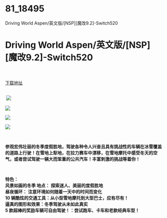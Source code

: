 # 81_18495
Driving World Aspen/英文版/[NSP][魔改9.2]-Switch520
# Driving World Aspen/英文版/[NSP][魔改9.2]-Switch520
 <br/></br>
[下载地址](https://www.switch520.cc/article/18495 "下载地址")
<br/></br>

<p><strong>&nbsp;<img src="https://www.switch520.cc/muke_img/upload_art_editor_20210609-1_9dfa47630599671050e041e398795475.jpg"> </strong></p>
<p><strong><img src="https://www.switch520.cc/muke_img/upload_art_editor_20210609-1_d4a48ed2cb510617306dc6db17a02a61.jpg"></strong></p>
<p><strong><img src="https://www.switch520.cc/muke_img/upload_art_editor_20210609-1_bfa5f696888f992f837629f25cc93881.jpg"></strong></p>
<p><strong><img src="https://www.switch520.cc/muke_img/upload_art_editor_20210609-1_07ab35785aa6b72b8b8b6fa6956666c2.jpg"></strong></p>
<p>&nbsp;</p>
<p><strong>参观宏伟壮丽的冬季度假胜地，驾驶各种令人兴奋且具有挑战性的车辆在冰雪覆盖的道路上行驶！在雪地上犁地，在拉力赛车中漂移，在雪地摩托中感受冬天的空气，或者尝试驾驶一辆大而笨重的公共汽车！丰富刺激的挑战等着你！</strong></p>
<p>&nbsp;</p>
<p><strong>特色：</strong><br>
<strong>风景如画的冬季 地点： 探索迷人、美丽的度假胜地</strong><br>
<strong>昼夜循环： 注意环境如何随着一天中的时间而变化</strong><br>
<strong>10 辆酷炫的交通工具：从小型雪地摩托到大型巴士，应有尽有！</strong><br>
<strong>逼真的图形和效果：冬季驾驶从未如此真实</strong><br>
<strong>5 款超棒的奖励车辆可自由驾驶！：尝试跑车、卡车和老款经典车型！</strong></p>
<p><strong>&nbsp;</strong></p>
